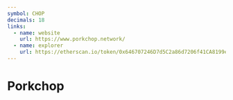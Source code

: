 ```yaml
---
symbol: CHOP
decimals: 18
links:
  - name: website
    url: https://www.porkchop.network/
  - name: explorer
    url: https://etherscan.io/token/0x646707246D7d5C2a86d7206f41CA8199ea9CED69
---
```


# Porkchop

